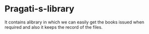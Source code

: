 # Pragati-s-library
It contains alibrary in which we can easily get the books issued when required and also it keeps the record of the files.
